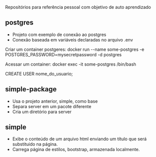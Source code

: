 Repositórios para referência pessoal com objetivo de auto aprendizado

## postgres
- Projeto com exemplo de conexão ao postgres
- Conexão baseada em variáveis declaradas no arquivo .env
    
Criar um container postgeres:
docker run --name some-postgres -e POSTGRES_PASSWORD=mysecretpassword -d postgres

Acessar um container:
docker exec -it some-postgres /bin/bash


CREATE USER nome_do_usuario;


## simple-package
- Usa o projeto anterior, simple, como base
- Separa server em um pacote diferente
- Cria um diretório para server
  
## simple
- Exibe o conteúdo de um arquivo html enviando um título que será substituido na página.
- Carrega página de estilos, bootstrap, armazenada localmente.
